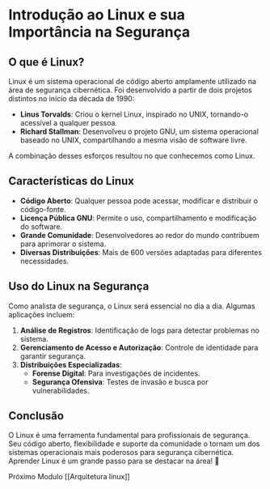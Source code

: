 # Introdução ao Linux e sua Importância na Segurança

## O que é Linux?
Linux é um sistema operacional de código aberto amplamente utilizado na área de segurança cibernética. Foi desenvolvido a partir de dois projetos distintos no início da década de 1990:

- **Linus Torvalds**: Criou o kernel Linux, inspirado no UNIX, tornando-o acessível a qualquer pessoa.
- **Richard Stallman**: Desenvolveu o projeto GNU, um sistema operacional baseado no UNIX, compartilhando a mesma visão de software livre.

A combinação desses esforços resultou no que conhecemos como Linux.

## Características do Linux
- **Código Aberto**: Qualquer pessoa pode acessar, modificar e distribuir o código-fonte.
- **Licença Pública GNU**: Permite o uso, compartilhamento e modificação do software.
- **Grande Comunidade**: Desenvolvedores ao redor do mundo contribuem para aprimorar o sistema.
- **Diversas Distribuições**: Mais de 600 versões adaptadas para diferentes necessidades.

## Uso do Linux na Segurança
Como analista de segurança, o Linux será essencial no dia a dia. Algumas aplicações incluem:

1. **Análise de Registros**: Identificação de logs para detectar problemas no sistema.
2. **Gerenciamento de Acesso e Autorização**: Controle de identidade para garantir segurança.
3. **Distribuições Especializadas**:
   - **Forense Digital**: Para investigações de incidentes.
   - **Segurança Ofensiva**: Testes de invasão e busca por vulnerabilidades.

## Conclusão
O Linux é uma ferramenta fundamental para profissionais de segurança. Seu código aberto, flexibilidade e suporte da comunidade o tornam um dos sistemas operacionais mais poderosos para segurança cibernética. Aprender Linux é um grande passo para se destacar na área! 🚀

Próximo Modulo [[Arquitetura linux]]
